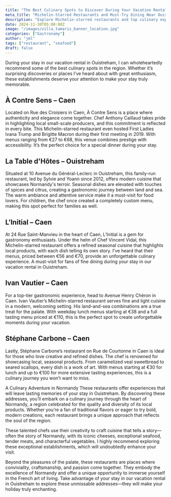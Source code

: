```yaml
---
title: "The Best Culinary Spots to Discover During Your Vacation Rental Stay in Ouistreham"
meta_title: "Michelin-Starred Restaurants and Must-Try Dining Near Ouistreham | Gourmet Guide"
description: "Explore Michelin-starred restaurants and top culinary experiences near Ouistreham. Your ultimate guide to elevating your vacation rental stay with exceptional dining in Normandy."
date: 2024-11-30T05:00:00Z
image: "/images/villa_tamaris_banner_location.jpg"
categories: ["Gastronomy"]
author: "jml"
tags: ["restaurant", "seafood"]
draft: false
---
```



During your stay in our vacation rental in Ouistreham, I can wholeheartedly recommend some of the best culinary spots in the region. Whether it’s surprising discoveries or places I’ve heard about with great enthusiasm, these establishments deserve your attention to make your stay truly memorable.

<h2> À Contre Sens – Caen</h2>
Located on Rue des Croisiers in Caen, À Contre Sens is a place where authenticity and elegance come together. Chef Anthony Caillaud takes pride in highlighting local small-scale producers, and this commitment is reflected in every bite. This Michelin-starred restaurant even hosted First Ladies Ivana Trump and Brigitte Macron during their first meeting in 2019. With menus ranging from €27 to €68, this venue combines prestige with accessibility. It’s the perfect choice for a special dinner during your stay.

<h2>La Table d'Hôtes – Ouistreham</h2>
Situated at 10 Avenue du Général-Leclerc in Ouistreham, this family-run restaurant, led by Sylvie and Yoann since 2012, offers modern cuisine that showcases Normandy's terroir. Seasonal dishes are elevated with touches of spices and citrus, creating a gastronomic journey between land and sea. The warm ambiance and attentive service make it a must-visit for food lovers. For children, the chef once created a completely custom menu, making this spot perfect for families as well.

<h2>L’Initial – Caen</h2>
At 24 Rue Saint-Manvieu in the heart of Caen, L’Initial is a gem for gastronomy enthusiasts. Under the helm of Chef Vincent Vidal, this Michelin-starred restaurant offers a refined seasonal cuisine that highlights local products, with each dish telling its own story. I’ve heard that their menus, priced between €56 and €70, provide an unforgettable culinary experience. A must-visit for fans of fine dining during your stay in our vacation rental in Ouistreham.

<h2>Ivan Vautier – Caen</h2>
For a top-tier gastronomic experience, head to Avenue Henry Chéron in Caen. Ivan Vautier’s Michelin-starred restaurant serves fine and light cuisine in a modern, welcoming setting. His land-and-sea combinations are a true treat for the palate. With weekday lunch menus starting at €38 and a full tasting menu priced at €110, this is the perfect spot to create unforgettable moments during your vacation.

<h2>Stéphane Carbone – Caen</h2>
Lastly, Stéphane Carbone’s restaurant on Rue de Courtonne in Caen is ideal for those who love creative and refined dishes. The chef is renowned for showcasing local, seasonal products. From caramelized veal sweetbread to seared scallops, every dish is a work of art. With menus starting at €30 for lunch and up to €100 for more extensive tasting experiences, this is a culinary journey you won’t want to miss.

A Culinary Adventure in Normandy
These restaurants offer experiences that will leave lasting memories of your stay in Ouistreham. By discovering these addresses, you’ll embark on a culinary journey through the heart of Normandy, a region celebrated for the quality and diversity of its local products. Whether you’re a fan of traditional flavors or eager to try bold, modern creations, each restaurant brings a unique approach that reflects the soul of the region.

These talented chefs use their creativity to craft cuisine that tells a story—often the story of Normandy, with its iconic cheeses, exceptional seafood, tender meats, and characterful vegetables. I highly recommend exploring these exceptional establishments, which will undoubtedly enhance your visit.

Beyond the pleasures of the palate, these restaurants are places where conviviality, craftsmanship, and passion come together. They embody the excellence of Normandy and offer a unique opportunity to immerse yourself in the French art of living. Take advantage of your stay in our vacation rental in Ouistreham to explore these unmissable addresses—they will make your holiday truly enchanting.